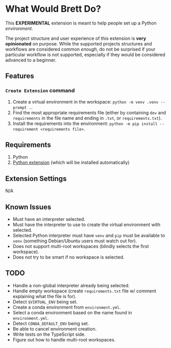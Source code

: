 # What Would Brett Do?

This **EXPERIMENTAL** extension is meant to help people set up a Python _environment_.

The project structure and user experience of this extension is **very opinionated** on purpose. While the supported projects structures and workflows are considered common _enough_, do not be surprised if your particular workflow is not supported, especially if they would be considered advanced to a beginner.

## Features

### `Create Extension` command

1. Create a virtual environment in the workspace: `python -m venv .venv --prompt .`.
2. Find the most appropriate requirements file (either by containing `dev` and `requirements` in the file name and ending in `.txt`, or `requirements.txt`).
3. Install the requirements into the environment: `python -m pip install --requirement <requirements file>`.

## Requirements

1. Python
2. [Python extension](https://marketplace.visualstudio.com/items?itemName=ms-python.python) (which will be installed automatically)

## Extension Settings

N/A

## Known Issues

- Must have an interpreter selected.
- Must have the interpreter to use to create the virtual environment with selected.
- Selected Python interpreter must have `venv` and `pip` must be available to `venv` (something Debian/Ubuntu users must watch out for).
- Does not support multi-root workspaces (blindly selects the first workspace).
- Does not try to be smart if no workspace is selected.

## TODO

- Handle a non-global interpreter already being selected.
- Handle empty workspace (create `requirements.txt` file w/ comment explaining what the file is for).
- Detect `$VIRTUAL_ENV` being set.
- Create a conda environment from `environment.yml`.
- Select a conda environment based on the name found in `environment.yml`.
- Detect `CONDA_DEFAULT_ENV` being set.
- Be able to cancel environment creation.
- Write tests on the TypeScript side.
- Figure out how to handle multi-root workspaces.

